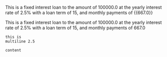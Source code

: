 This is a fixed interest loan to the amount of 100000.0
at the yearly interest rate of 2.5%
with a loan term of 15,
and monthly payments of {{667.0}}


This is a fixed interest loan to the amount of 100000.0
at the yearly interest rate of 2.5%
with a loan term of 15,
and monthly payments of 667.0

``` <clause name="bar"/>
this is
multiline 2.5

content
```
